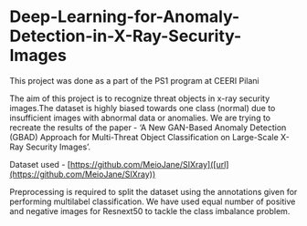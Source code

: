 # Deep-Learning-for-Anomaly-Detection-in-X-Ray-Security-Images
This project was done as a part of the PS1 program at CEERI Pilani


The aim of this project is to recognize threat objects in x-ray security images.The dataset is highly biased towards one class (normal) due to insufficient images with 
abnormal data or anomalies. We are trying to recreate the results of the paper - ‘A New GAN-Based Anomaly Detection (GBAD) Approach for Multi-Threat Object Classification on Large-Scale X-Ray Security Images’.

Dataset used - [https://github.com/MeioJane/SIXray]([url](https://github.com/MeioJane/SIXray))

Preprocessing is required to split the dataset using the annotations given for performing multilabel classification. We have used equal number of positive and negative images for Resnext50 to tackle the class imbalance problem. 

